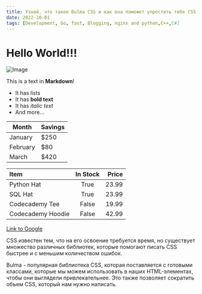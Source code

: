 ```yaml
---
title: Узнай, что такое Bulma CSS и как она поможет упростить тебе CSS разработку.
date: 2022-10-01
tags: [Development, Go, fast, Blogging, nginx and python,C++,C#]
---
```

# Hello World!!!

![Image](/imgs/weapons2d001.png)

This is a text in **Markdown**!

- It has lists
- It has **bold text**
- It has *italic text*
- And more...


| Month    | Savings |
| -------- | ------- |
| January  | $250    |
| February | $80     |
| March    | $420    |


| Item              | In Stock | Price |
| :---------------- | :------: | ----: |
| Python Hat        |   True   | 23.99 |
| SQL Hat           |   True   | 23.99 |
| Codecademy Tee    |  False   | 19.99 |
| Codecademy Hoodie |  False   | 42.99 |


[Link to Google](https://www.google.com)

CSS известен тем, что на его освоение требуется время, но существует множество различных библиотек, которые помогают писать CSS быстрее и с меньшим количеством ошибок.

Bulma - популярная библиотека CSS, которая поставляется с готовыми классами, которые мы можем использовать в наших HTML-элементах, чтобы они выглядели привлекательнее. Это также позволяет сократить объем CSS, который нам нужно написать.